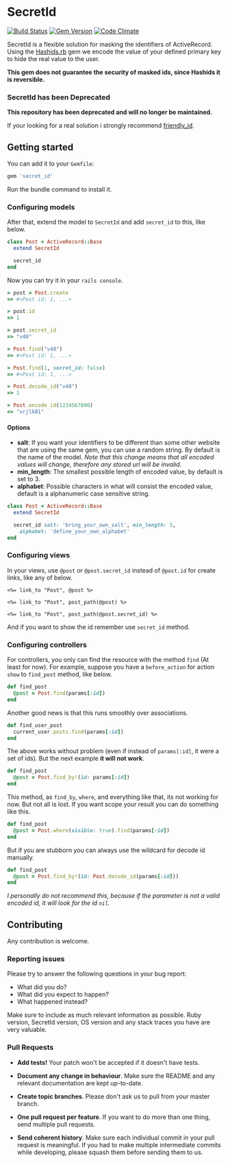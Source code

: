 # SecretId

[![Build Status](https://travis-ci.org/limcross/secret_id.svg?branch=master)](https://travis-ci.org/limcross/secret_id)
[![Gem Version](https://badge.fury.io/rb/secret_id.svg)](https://badge.fury.io/rb/secret_id)
[![Code Climate](https://codeclimate.com/github/limcross/secret_id/badges/gpa.svg)](https://codeclimate.com/github/limcross/secret_id)

SecretId is a flexible solution for masking the identifiers of ActiveRecord. Using the [Hashids.rb](https://github.com/peterhellberg/hashids.rb) gem we encode the value of your defined primary key to hide the real value to the user.

__This gem does not guarantee the security of masked ids, since Hashids it is reversible.__

### SecretId has been Deprecated

__This repository has been deprecated and will no longer be maintained.__

If your looking for a real solution i strongly recommend [friendly_id](https://github.com/norman/friendly_id).

## Getting started

You can add it to your `Gemfile`:

```ruby
gem 'secret_id'
```

Run the bundle command to install it.

### Configuring models
After that, extend the model to `SecretId` and add `secret_id` to this, like below.

```ruby
class Post < ActiveRecord::Base
  extend SecretId

  secret_id
end
```

Now you can try it in your `rails console`.

```ruby
> post = Post.create
=> #<Post id: 1, ...>

> post.id
=> 1

> post.secret_id
=> "v40"

> Post.find("v40")
=> #<Post id: 1, ...>

> Post.find(1, secret_id: false)
=> #<Post id: 1, ...>

> Post.decode_id("v40")
=> 1

> Post.encode_id(1234567890)
=> "xrjlkB1"
```

#### Options

  * __salt__: If you want your identifiers to be different than some other website that are using the same gem, you can use a random string. By default is the name of the model. _Note that this change means that all encoded values will change, therefore any stored url will be invalid_.
  * __min_length__: The smallest possible length of encoded value, by default is set to 3.
  * __alphabet__: Possible characters in what will consist the encoded value, default is a alphanumeric case sensitive string.

```ruby
class Post < ActiveRecord::Base
  extend SecretId

  secret_id salt: 'bring_your_own_salt', min_length: 5,
    alphabet: 'define_your_own_alphabet'
end
```

### Configuring views
In your views, use `@post` or `@post.secret_id` instead of `@post.id` for create links, like any of below.

```erb
<%= link_to "Post", @post %>

<%= link_to "Post", post_path(@post) %>

<%= link_to "Post", post_path(@post.secret_id) %>
```

And if you want to show the id remember use `secret_id` method.

### Configuring controllers
For controllers, you only can find the resource with the method `find` (At least for now). For example, suppose you have a `before_action` for action `show` to `find_post` method, like below.

```ruby
def find_post
  @post = Post.find(params[:id])
end
```

Another good news is that this runs smoothly over associations.

```ruby
def find_user_post
  current_user.posts.find(params[:id])
end
```

The above works without problem (even if instead of `params[:id]`, it were a set of ids). But the next example __it will not work__.

```ruby
def find_post
  @post = Post.find_by!(id: params[:id])
end
```

This method, as `find_by`, `where`, and everything like that, its not working for now. But not all is lost. If you want scope your result you can do something like this.

```ruby
def find_post
  @post = Post.where(visible: true).find(params[:id])
end
```

But if you are stubborn you can always use the wildcard for decode id manually.

```ruby
def find_post
  @post = Post.find_by!(id: Post.decode_id(params[:id]))
end
```
_I personally do not recommend this, because if the parameter is not a valid encoded id, it will look for the id `nil`._

## Contributing
Any contribution is welcome.

### Reporting issues

Please try to answer the following questions in your bug report:

- What did you do?
- What did you expect to happen?
- What happened instead?

Make sure to include as much relevant information as possible. Ruby version,
SecretId version, OS version and any stack traces you have are very valuable.

### Pull Requests

- __Add tests!__ Your patch won't be accepted if it doesn't have tests.

- __Document any change in behaviour__. Make sure the README and any  relevant documentation are kept up-to-date.

- __Create topic branches__. Please don't ask us to pull from your master branch.

- __One pull request per feature__. If you want to do more than one thing, send multiple pull requests.

- __Send coherent history__. Make sure each individual commit in your pull request is meaningful. If you had to make multiple intermediate commits while developing, please squash them before sending them to us.
